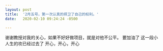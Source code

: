 ```yaml
---
layout: post
title:  '2月五号，第一次认真的捍卫了自己的权利。'
date:   2020-02-10 09:24:24 -0500

---
```


谢谢教授对我的关心，如果不好好做项目，就是对他不公平。
要加油了
这一段小人生的坎已经过去了
开心，开心，开心
